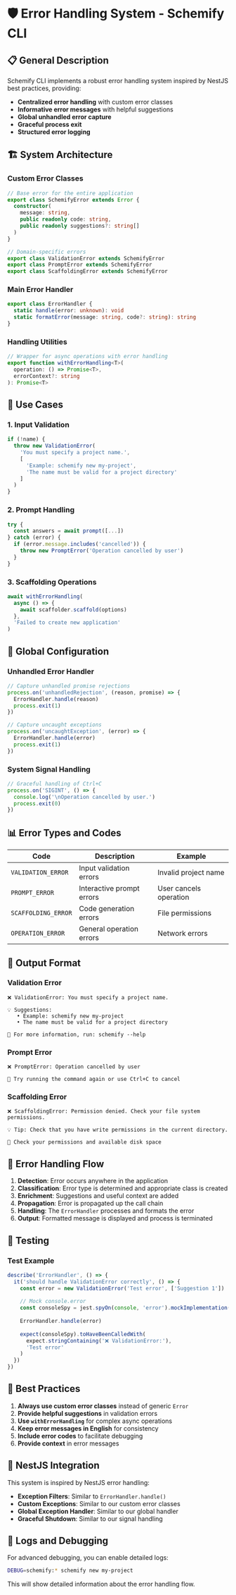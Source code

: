 # 🛡️ Error Handling System - Schemify CLI

## 📋 General Description

Schemify CLI implements a robust error handling system inspired by NestJS best practices, providing:

- **Centralized error handling** with custom error classes
- **Informative error messages** with helpful suggestions
- **Global unhandled error capture**
- **Graceful process exit**
- **Structured error logging**

## 🏗️ System Architecture

### Custom Error Classes

```typescript
// Base error for the entire application
export class SchemifyError extends Error {
  constructor(
    message: string,
    public readonly code: string,
    public readonly suggestions?: string[]
  )
}

// Domain-specific errors
export class ValidationError extends SchemifyError
export class PromptError extends SchemifyError
export class ScaffoldingError extends SchemifyError
```

### Main Error Handler

```typescript
export class ErrorHandler {
  static handle(error: unknown): void
  static formatError(message: string, code?: string): string
}
```

### Handling Utilities

```typescript
// Wrapper for async operations with error handling
export function withErrorHandling<T>(
  operation: () => Promise<T>,
  errorContext?: string
): Promise<T>
```

## 🎯 Use Cases

### 1. Input Validation

```typescript
if (!name) {
  throw new ValidationError(
    'You must specify a project name.',
    [
      'Example: schemify new my-project',
      'The name must be valid for a project directory'
    ]
  )
}
```

### 2. Prompt Handling

```typescript
try {
  const answers = await prompt([...])
} catch (error) {
  if (error.message.includes('cancelled')) {
    throw new PromptError('Operation cancelled by user')
  }
}
```

### 3. Scaffolding Operations

```typescript
await withErrorHandling(
  async () => {
    await scaffolder.scaffold(options)
  },
  'Failed to create new application'
)
```

## 🔧 Global Configuration

### Unhandled Error Handler

```typescript
// Capture unhandled promise rejections
process.on('unhandledRejection', (reason, promise) => {
  ErrorHandler.handle(reason)
  process.exit(1)
})

// Capture uncaught exceptions
process.on('uncaughtException', (error) => {
  ErrorHandler.handle(error)
  process.exit(1)
})
```

### System Signal Handling

```typescript
// Graceful handling of Ctrl+C
process.on('SIGINT', () => {
  console.log('\nOperation cancelled by user.')
  process.exit(0)
})
```

## 📊 Error Types and Codes

| Code                | Description               | Example                |
| ------------------- | ------------------------- | ---------------------- |
| `VALIDATION_ERROR`  | Input validation errors   | Invalid project name   |
| `PROMPT_ERROR`      | Interactive prompt errors | User cancels operation |
| `SCAFFOLDING_ERROR` | Code generation errors    | File permissions       |
| `OPERATION_ERROR`   | General operation errors  | Network errors         |

## 🎨 Output Format

### Validation Error
```
❌ ValidationError: You must specify a project name.

💡 Suggestions:
   • Example: schemify new my-project
   • The name must be valid for a project directory

📖 For more information, run: schemify --help
```

### Prompt Error
```
❌ PromptError: Operation cancelled by user

📖 Try running the command again or use Ctrl+C to cancel
```

### Scaffolding Error
```
❌ ScaffoldingError: Permission denied. Check your file system permissions.

💡 Tip: Check that you have write permissions in the current directory.

📖 Check your permissions and available disk space
```

## 🔄 Error Handling Flow

1. **Detection**: Error occurs anywhere in the application
2. **Classification**: Error type is determined and appropriate class is created
3. **Enrichment**: Suggestions and useful context are added
4. **Propagation**: Error is propagated up the call chain
5. **Handling**: The `ErrorHandler` processes and formats the error
6. **Output**: Formatted message is displayed and process is terminated

## 🧪 Testing

### Test Example

```typescript
describe('ErrorHandler', () => {
  it('should handle ValidationError correctly', () => {
    const error = new ValidationError('Test error', ['Suggestion 1'])
    
    // Mock console.error
    const consoleSpy = jest.spyOn(console, 'error').mockImplementation()
    
    ErrorHandler.handle(error)
    
    expect(consoleSpy).toHaveBeenCalledWith(
      expect.stringContaining('❌ ValidationError:'),
      'Test error'
    )
  })
})
```

## 🚀 Best Practices

1. **Always use custom error classes** instead of generic `Error`
2. **Provide helpful suggestions** in validation errors
3. **Use `withErrorHandling`** for complex async operations
4. **Keep error messages in English** for consistency
5. **Include error codes** to facilitate debugging
6. **Provide context** in error messages

## 🔗 NestJS Integration

This system is inspired by NestJS error handling:

- **Exception Filters**: Similar to `ErrorHandler.handle()`
- **Custom Exceptions**: Similar to our custom error classes
- **Global Exception Handler**: Similar to our global handler
- **Graceful Shutdown**: Similar to our signal handling

## 📝 Logs and Debugging

For advanced debugging, you can enable detailed logs:

```bash
DEBUG=schemify:* schemify new my-project
```

This will show detailed information about the error handling flow. 